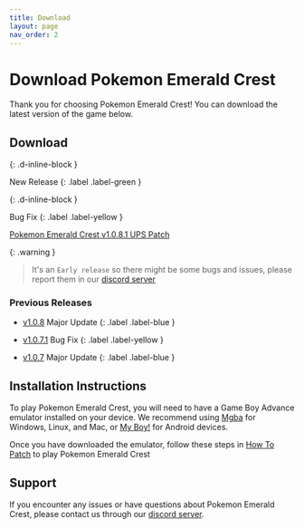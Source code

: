 ```yaml
---
title: Download
layout: page
nav_order: 2
---
```


# Download Pokemon Emerald Crest

Thank you for choosing Pokemon Emerald Crest! You can download the latest version of the game below.

## Download 
{: .d-inline-block }

New Release 
{: .label .label-green }

{: .d-inline-block }

Bug Fix
{: .label .label-yellow }

<a href="https://ko-fi.com/api/file-upload/ac19cd89-3abb-4c8f-926a-5553413447f5/download?transactionId=2d6f01d1-e733-4529-aeb7-d4136ecf0320" id="download-btn" class="btn">Pokemon Emerald Crest v1.0.8.1 UPS Patch</a>

{: .warning }
> It's an `Early release` so there might be some bugs and issues, please report them in our [discord server]

### Previous Releases

- [v1.0.8](javascript:updateDownloadLink('https://ko-fi.com/api/file-upload/3d2db367-d8da-447b-a225-409d7e801697/download?transactionId=a802d6a5-1a04-483c-a2bd-7f72ee6f2daf'))
    Major Update
    {: .label .label-blue }

- [v1.0.7.1](javascript:updateDownloadLink('https://ko-fi.com/api/file-upload/cbf173cb-3653-4d8d-a54a-32ac4119bc75/download?transactionId=0cf84642-cd5d-43e0-8330-a197d986be27'))
    Bug Fix
    {: .label .label-yellow }

- [v1.0.7](javascript:updateDownloadLink('https://ko-fi.com/api/file-upload/efb7ebe6-c4d3-4d10-9e97-9940b6ca2d23/download?transactionId=0bfa4228-d4a2-4598-b3e7-6c3ec6d3c9b5'))
    Major Update
    {: .label .label-blue }

## Installation Instructions

To play Pokemon Emerald Crest, you will need to have a Game Boy Advance emulator installed on your device. We recommend using [Mgba](https://vba-m.com/) for Windows, Linux, and Mac, or [My Boy!](https://play.google.com/store/apps/details?id=com.fastemulator.gba) for Android devices.

Once you have downloaded the emulator, follow these steps in [How To Patch](https://aaghatislive.github.io/RomHacksStudio/HowToPatch.html) to play Pokemon Emerald Crest

## Support

If you encounter any issues or have questions about Pokemon Emerald Crest, please contact us through our [discord server].

<script>
function updateDownloadLink(url) {
  document.getElementById('download-btn').href = url;
}
</script>

[discord server]: https://discord.gg/aaghat-s-server-965900074532081674 
